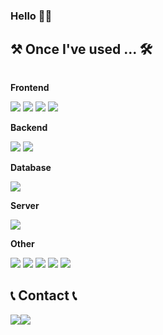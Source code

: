 ### Hello  🙌🏻

## ⚒️ Once I've used ... 🛠️
<div style="display:flex; flex-direction:column; align-items:flex-start;">
      <!-- Frontend -->
    <div>
     <p><strong>Frontend</strong></p>
        <img src="https://img.shields.io/badge/html5-E34F26?style=flat-square&logo=html5&logoColor=white"> 
        <img src="https://img.shields.io/badge/css-1572B6?style=flat-square&logo=css3&logoColor=white"> 
        <img src="https://img.shields.io/badge/javascript-F7DF1E?style=flat-square&logo=javascript&logoColor=white"> 
        <img src="https://img.shields.io/badge/bootstrap-7952B3?style=flat-square&logo=bootstrap&logoColor=white">
    </div>
    <!-- Backend -->
    <div>
    <p><strong>Backend</strong></p>
        <img src="https://img.shields.io/badge/Java-007396?style=for-the-badge&logo=Java&logoColor=white"> 
        <img src="https://img.shields.io/badge/spring-6DB33F?style=for-the-badge&logo=spring&logoColor=white">
    </div>
    <!-- Database -->
    <div>
     <p><strong>Database</strong></p>
        <img src="https://img.shields.io/badge/oracle-F80000?style=for-the-badge&logo=oracle&logoColor=white"> 
<!--        <img src="https://img.shields.io/badge/mysql-4479A1?style=for-the-badge&logo=mysql&logoColor=white"> -->
    </div>
    <!-- Server -->
    <div>
     <p><strong>Server</strong></p>
        <img src="https://img.shields.io/badge/apache tomcat-F8DC75?style=for-the-badge&logo=apachetomcat&logoColor=black">
    </div>
    <div>
     <p><strong>Other</strong></p>
        <img src="https://img.shields.io/badge/slack-4A154B?style=for-the-badge&logo=slack&logoColor=white">
        <img src="https://img.shields.io/badge/jira-0052CC?style=for-the-badge&logo=jira&logoColor=white">
        <img src="https://img.shields.io/badge/confluence-172B4D?style=for-the-badge&logo=confluence&logoColor=white">
        <img src="https://img.shields.io/badge/asana-F06A6A?style=for-the-badge&logo=asana&logoColor=white">
        <img src="https://img.shields.io/badge/figma-F24E1E?style=for-the-badge&logo=figma&logoColor=white">       
    </div>        

## 📞 Contact 📞
<div style="display:flex; flex-direction:row;">
    <a href="mailto:haileyeong@gmail.com">
        <img src="https://img.shields.io/badge/Gmail-EA4335?style=for-the-badge&logo=Gmail&logoColor=white"> 
    </a>
    <a href="https://www.instagram.com/ha0.jjang">
        <img src="https://img.shields.io/badge/Instagram-E4405F?style=for-the-badge&logo=Instagram&logoColor=white">
    </a>
</div>

<!--
**haileyeong/haileyeong** is a ✨ _special_ ✨ repository because its `README.md` (this file) appears on your GitHub profile.

Here are some ideas to get you started:

- 🔭 I’m currently working on ...
- 🌱 I’m currently learning ...
- 👯 I’m looking to collaborate on ...
- 🤔 I’m looking for help with ...
- 💬 Ask me about ...
- 📫 How to reach me: ...
- 😄 Pronouns: ...
- ⚡ Fun fact: ...
-->
